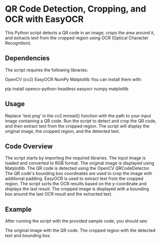 # QR Code Detection, Cropping, and OCR with EasyOCR
This Python script detects a QR code in an image, crops the area around it, and extracts text from the cropped region using OCR (Optical Character Recognition).

## Dependencies
The script requires the following libraries:

OpenCV (cv2)
EasyOCR
NumPy
Matplotlib
You can install them with:

pip install opencv-python-headless easyocr numpy matplotlib

## Usage
Replace 'test.png' in the cv2.imread() function with the path to your input image containing a QR code.
Run the script to detect and crop the QR code, and then extract text from the cropped region.
The script will display the original image, the cropped region, and the detected text.

## Code Overview
The script starts by importing the required libraries.
The input image is loaded and converted to RGB format.
The original image is displayed using Matplotlib.
The QR code is detected using the OpenCV QRCodeDetector.
The QR code's bounding box coordinates are used to crop the image with additional padding.
EasyOCR is used to extract text from the cropped region.
The script sorts the OCR results based on the y-coordinate and displays the last result.
The cropped image is displayed with a bounding box around the last OCR result and the extracted text.

## Example
After running the script with the provided sample code, you should see:

The original image with the QR code.
The cropped region with the detected text and bounding box.